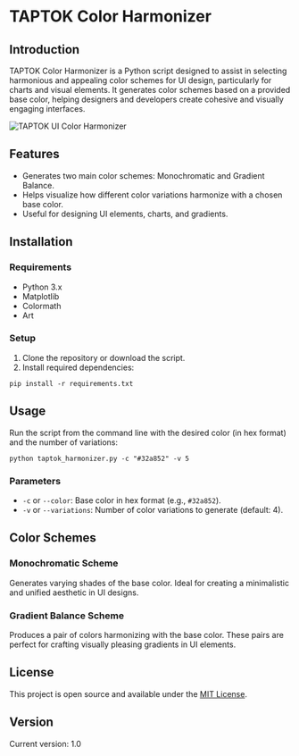 # TAPTOK Color Harmonizer

## Introduction
TAPTOK Color Harmonizer is a Python script designed to assist in selecting harmonious and appealing color schemes for UI design, particularly for charts and visual elements. It generates color schemes based on a provided base color, helping designers and developers create cohesive and visually engaging interfaces.

![TAPTOK UI Color Harmonizer]([Screenshot5.png])


## Features
- Generates two main color schemes: Monochromatic and Gradient Balance.
- Helps visualize how different color variations harmonize with a chosen base color.
- Useful for designing UI elements, charts, and gradients.

## Installation

### Requirements
- Python 3.x
- Matplotlib
- Colormath
- Art

### Setup
1. Clone the repository or download the script.
2. Install required dependencies:

`pip install -r requirements.txt`

## Usage

Run the script from the command line with the desired color (in hex format) and the number of variations:

`python taptok_harmonizer.py -c "#32a852" -v 5`

### Parameters
- `-c` or `--color`: Base color in hex format (e.g., `#32a852`).
- `-v` or `--variations`: Number of color variations to generate (default: 4).

## Color Schemes

### Monochromatic Scheme
Generates varying shades of the base color. Ideal for creating a minimalistic and unified aesthetic in UI designs.

### Gradient Balance Scheme
Produces a pair of colors harmonizing with the base color. These pairs are perfect for crafting visually pleasing gradients in UI elements.

## License
This project is open source and available under the [MIT License](LICENSE).

## Version
Current version: 1.0
